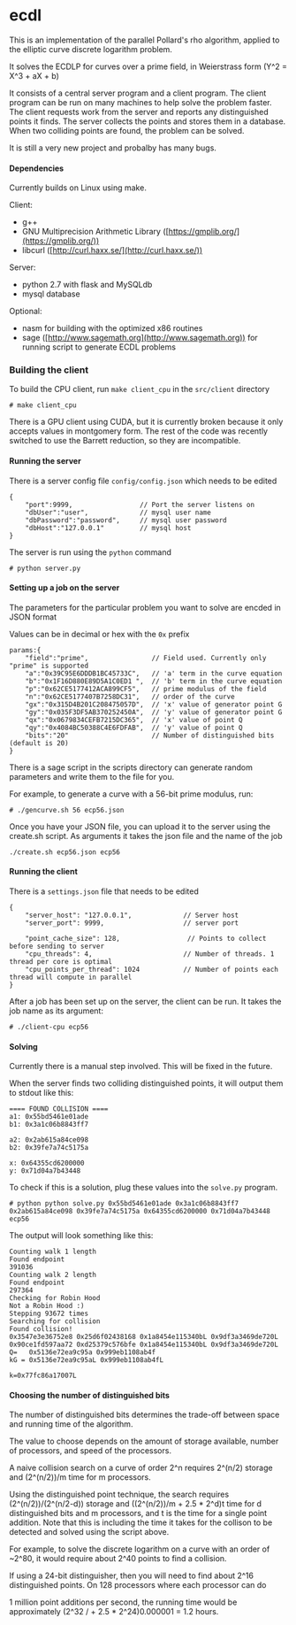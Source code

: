 # ecdl

This is an implementation of the parallel Pollard's rho algorithm, applied to the elliptic curve discrete logarithm problem.

It solves the ECDLP for curves over a prime field, in Weierstrass form (Y^2 = X^3 + aX + b)

It consists of a central server program and a client program. The client program can be run on many machines to help solve
the problem faster. The client requests work from the server and reports any distinguished points it finds.
The server collects the points and stores them in a database. When two colliding points are found, the problem
can be solved.

It is still a very new project and probalby has many bugs.

#### Dependencies

Currently builds on Linux using make.

Client:

* g++
* GNU Multiprecision Arithmetic Library ([https://gmplib.org/](https://gmplib.org/))
* libcurl ([http://curl.haxx.se/](http://curl.haxx.se/))

Server:
* python 2.7 with flask and MySQLdb
* mysql database

Optional:
* nasm for building with the optimized x86 routines
* sage ([http://www.sagemath.org](http://www.sagemath.org)) for running script to generate ECDL problems

### Building the client

To build the CPU client, run `make client_cpu` in the `src/client` directory

```
# make client_cpu
```

There is a GPU client using CUDA, but it is currently broken because it only accepts values in montgomery form. The rest of the code was recently switched to use the Barrett reduction, so they are incompatible.


#### Running the server

There is a server config file `config/config.json` which needs to be edited

```
{
    "port":9999,                 // Port the server listens on
    "dbUser":"user",             // mysql user name
    "dbPassword":"password",     // mysql user password
    "dbHost":"127.0.0.1"         // mysql host
}
```

The server is run using the `python` command

```
# python server.py
```



#### Setting up a job on the server

The parameters for the particular problem you want to solve are encded in JSON format

Values can be in decimal or hex with the `0x` prefix

```
params:{
    "field":"prime",                // Field used. Currently only "prime" is supported
    "a":"0x39C95E6DDDB1BC45733C",   // 'a' term in the curve equation
    "b":"0x1F16D880E89D5A1C0ED1 ",  // 'b' term in the curve equation
    "p":"0x62CE5177412ACA899CF5",   // prime modulus of the field
    "n":"0x62CE5177407B7258DC31",   // order of the curve
    "gx":"0x315D4B201C208475057D",  // 'x' value of generator point G
    "gy":"0x035F3DF5AB370252450A",  // 'y' value of generator point G
    "qx":"0x0679834CEFB7215DC365",  // 'x' value of point Q
    "qy":"0x4084BC50388C4E6FDFAB",  // 'y' value of point Q
    "bits":"20"                     // Number of distinguished bits (default is 20)
}
```

There is a sage script in the scripts directory can generate random parameters and write them to the file for you.

For example, to generate a curve with a 56-bit prime modulus, run:

```
# ./gencurve.sh 56 ecp56.json
```

Once you have your JSON file, you can upload it to the server using the create.sh script. As arguments it takes the json file and the name of the job

```
./create.sh ecp56.json ecp56
```

#### Running the client

There is a `settings.json` file that needs to be edited

```
{
    "server_host": "127.0.0.1",             // Server host
    "server_port": 9999,                    // server port

    "point_cache_size": 128,                 // Points to collect before sending to server
    "cpu_threads": 4,                       // Number of threads. 1 thread per core is optimal
    "cpu_points_per_thread": 1024           // Number of points each thread will compute in parallel
}
```


After a job has been set up on the server, the client can be run. It takes the job name as its argument:

```
# ./client-cpu ecp56
```


#### Solving

Currently there is a manual step involved. This will be fixed in the future.

When the server finds two colliding distinguished points, it will output them to stdout like this:

```
==== FOUND COLLISION ====
a1: 0x55bd5461e01ade
b1: 0x3a1c06b8843ff7

a2: 0x2ab615a84ce098
b2: 0x39fe7a74c5175a

x: 0x64355cd6200000
y: 0x71d04a7b43448

```

To check if this is a solution, plug these values into the `solve.py` program.

```
# python python solve.py 0x55bd5461e01ade 0x3a1c06b8843ff7 0x2ab615a84ce098 0x39fe7a74c5175a 0x64355cd6200000 0x71d04a7b43448 ecp56
```

The output will look something like this:
```
Counting walk 1 length
Found endpoint
391036
Counting walk 2 length
Found endpoint
297364
Checking for Robin Hood
Not a Robin Hood :)
Stepping 93672 times
Searching for collision
Found collision!
0x3547e3e36752e8 0x25d6f02438168 0x1a8454e115340bL 0x9df3a3469de720L
0x90ce1fd597aa72 0xd25379c576bfe 0x1a8454e115340bL 0x9df3a3469de720L
Q=   0x5136e72ea9c95a 0x999eb1108ab4f
kG = 0x5136e72ea9c95aL 0x999eb1108ab4fL

k=0x77fc86a17007L
```
#### Choosing the number of distinguished bits

The number of distinguished bits determines the trade-off between space and running time of the algorithm.

The value to choose depends on the amount of storage available, number of processors, and speed of the processors.

A naive collision search on a curve of order 2^n requires 2^(n/2) storage and (2^(n/2))/m time for m processors.

Using the distinguished point technique, the search requires (2^(n/2))/(2^(n/2-d)) storage and ((2^(n/2))/m + 2.5 * 2^d)t time for d
distinguished bits and m processors, and t is the time for a single point addition. Note that this is including the time it takes for
the collison to be detected and solved using the script above.

For example, to solve the discrete logarithm on a curve with an order of ~2^80, it would require about 2^40 points to find a collision.

If using a 24-bit distinguisher, then you will need to find about 2^16 distinguished points. On 128 processors where each processor can do 

1 million point additions per second, the running time would be approximately (2^32 / + 2.5 * 2^24)0.000001 = 1.2 hours.

